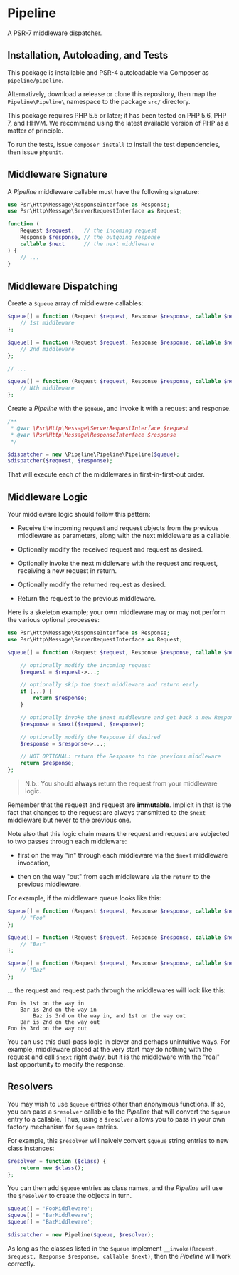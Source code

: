 # Pipeline

A PSR-7 middleware dispatcher.

## Installation, Autoloading, and Tests

This package is installable and PSR-4 autoloadable via Composer as
`pipeline/pipeline`.

Alternatively, download a release or clone this repository, then map the
`Pipeline\Pipeline\` namespace to the package `src/` directory.

This package requires PHP 5.5 or later; it has been tested on PHP 5.6, PHP 7,
and HHVM. We recommend using the latest available version of PHP as a matter of
principle.

To run the tests, issue `composer install` to install the test dependencies, then issue `phpunit`.

## Middleware Signature

A _Pipeline_ middleware callable must have the following signature:

```php
use Psr\Http\Message\ResponseInterface as Response;
use Psr\Http\Message\ServerRequestInterface as Request;

function (
    Request $request,   // the incoming request
    Response $response, // the outgoing response
    callable $next      // the next middleware
) {
    // ...
}
```

## Middleware Dispatching

Create a `$queue` array of middleware callables:

```php
$queue[] = function (Request $request, Response $response, callable $next) {
    // 1st middleware
};

$queue[] = function (Request $request, Response $response, callable $next) {
    // 2nd middleware
};

// ...

$queue[] = function (Request $request, Response $response, callable $next) {
    // Nth middleware
};
```

Create a _Pipeline_ with the `$queue`, and invoke it with a request and response.

```php
/**
 * @var \Psr\Http\Message\ServerRequestInterface $request
 * @var \Psr\Http\Message\ResponseInterface $response
 */

$dispatcher = new \Pipeline\Pipeline\Pipeline($queue);
$dispatcher($request, $response);
```

That will execute each of the middlewares in first-in-first-out order.

## Middleware Logic

Your middleware logic should follow this pattern:

- Receive the incoming request and request objects from the previous middleware as parameters, along with the next middleware as a callable.

- Optionally modify the received request and request as desired.

- Optionally invoke the next middleware with the request and request, receiving a new request in return.

- Optionally modify the returned request as desired.

- Return the request to the previous middleware.

Here is a skeleton example; your own middleware may or may not perform the various optional processes:

```php
use Psr\Http\Message\ResponseInterface as Response;
use Psr\Http\Message\ServerRequestInterface as Request;

$queue[] = function (Request $request, Response $response, callable $next) {

    // optionally modify the incoming request
    $request = $request->...;

    // optionally skip the $next middleware and return early
    if (...) {
        return $response;
    }

    // optionally invoke the $next middleware and get back a new Response
    $response = $next($request, $response);

    // optionally modify the Response if desired
    $response = $response->...;

    // NOT OPTIONAL: return the Response to the previous middleware
    return $response;
};
```

> N.b.: You should **always** return the request from your middleware logic.

Remember that the request and request are **immutable**. Implicit in that is the fact that changes to the request are always transmitted to the `$next` middleware but never to the previous one.

Note also that this logic chain means the request and request are subjected to two passes through each middleware:

- first on the way "in" through each middleware via the `$next` middleware invocation,

- then on the way "out" from each middleware via the `return` to the previous middleware.

For example, if the middleware queue looks like this:

```php
$queue[] = function (Request $request, Response $response, callable $next) {
    // "Foo"
};

$queue[] = function (Request $request, Response $response, callable $next) {
    // "Bar"
};

$queue[] = function (Request $request, Response $response, callable $next) {
    // "Baz"
};
```

... the request and request path through the middlewares will look like
this:

```
Foo is 1st on the way in
    Bar is 2nd on the way in
        Baz is 3rd on the way in, and 1st on the way out
    Bar is 2nd on the way out
Foo is 3rd on the way out
```

You can use this dual-pass logic in clever and perhaps unintuitive ways. For example, middleware placed at the very start may do nothing with the request and call `$next` right away, but it is the middleware with the "real" last opportunity to modify the response.

## Resolvers

You may wish to use `$queue` entries other than anonymous functions. If so, you can pass a `$resolver` callable to the _Pipeline_ that will convert the `$queue` entry to a callable. Thus, using a `$resolver` allows you to pass in your own factory mechanism for `$queue` entries.

For example, this `$resolver` will naively convert `$queue` string entries to new class instances:

```php
$resolver = function ($class) {
    return new $class();
};
```

You can then add `$queue` entries as class names, and the _Pipeline_ will use the
`$resolver` to create the objects in turn.

```php
$queue[] = 'FooMiddleware';
$queue[] = 'BarMiddleware';
$queue[] = 'BazMiddleware';

$dispatcher = new Pipeline($queue, $resolver);
```

As long as the classes listed in the `$queue` implement `__invoke(Request, $request, Response $response, callable $next)`, then the _Pipeline_ will work correctly.

